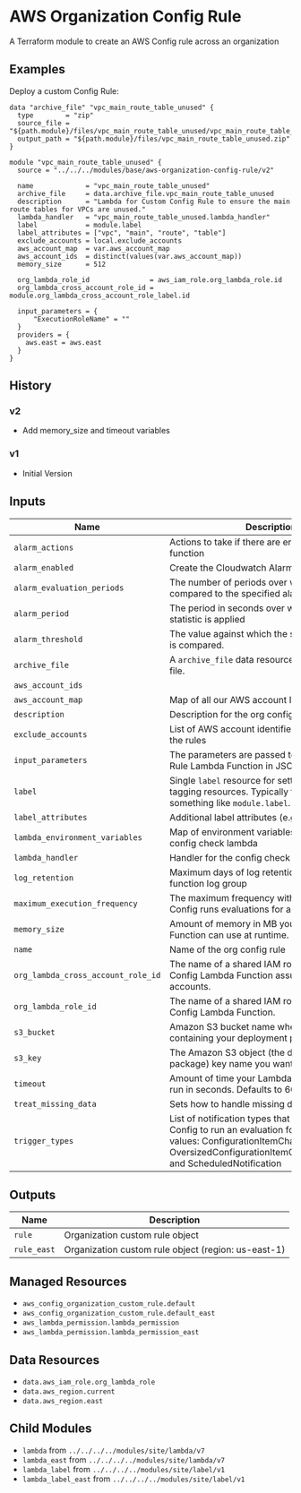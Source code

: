 # AWS Organization Config Rule

A Terraform module to create an AWS Config rule across an organization

## Examples

Deploy a custom Config Rule:
```
data "archive_file" "vpc_main_route_table_unused" {
  type        = "zip"
  source_file = "${path.module}/files/vpc_main_route_table_unused/vpc_main_route_table_unused.py"
  output_path = "${path.module}/files/vpc_main_route_table_unused.zip"
}

module "vpc_main_route_table_unused" {
  source = "../../../modules/base/aws-organization-config-rule/v2"

  name             = "vpc_main_route_table_unused"
  archive_file     = data.archive_file.vpc_main_route_table_unused
  description      = "Lambda for Custom Config Rule to ensure the main route tables for VPCs are unused."
  lambda_handler   = "vpc_main_route_table_unused.lambda_handler"
  label            = module.label
  label_attributes = ["vpc", "main", "route", "table"]
  exclude_accounts = local.exclude_accounts
  aws_account_map  = var.aws_account_map
  aws_account_ids  = distinct(values(var.aws_account_map))
  memory_size      = 512

  org_lambda_role_id               = aws_iam_role.org_lambda_role.id
  org_lambda_cross_account_role_id = module.org_lambda_cross_account_role_label.id

  input_parameters = {
      "ExecutionRoleName" = ""
  }
  providers = {
    aws.east = aws.east
  }
}
```

## History

### v2
- Add memory_size and timeout variables

### v1
- Initial Version

<!-- BEGINNING OF TERRAFORM-DOCS HOOK -->

## Inputs
| Name | Description | Type | Default | Required |
|------|-------------|:----:|:-----:|:-----:|
| `alarm_actions` |Actions to take if there are errors in the lambda function |list(string) | `[]` | no |
| `alarm_enabled` |Create the Cloudwatch Alarm or not |bool | `true` | no |
| `alarm_evaluation_periods` |The number of periods over which data is compared to the specified alarm threshold | | `1` | no |
| `alarm_period` |The period in seconds over which the alarm statistic is applied | | `86400` | no |
| `alarm_threshold` |The value against which the specified statistic is compared. | | `1` | no |
| `archive_file` |A `archive_file` data resource for the lambda file. | | `` | yes |
| `aws_account_ids` | |list(string) | `` | yes |
| `aws_account_map` |Map of all our AWS account IDs |map(string) | `` | yes |
| `description` |Description for the org config rule |string | `` | yes |
| `exclude_accounts` |List of AWS account identifiers to exclude from the rules |list(string) | `[]` | no |
| `input_parameters` |The parameters are passed to the AWS Config Rule Lambda Function in JSON format. | | `map[]` | no |
| `label` |Single `label` resource for setting context and tagging resources. Typically this will be something like `module.label`. | | `` | yes |
| `label_attributes` |Additional label attributes (e.g. policy or role) |list(string) | `[]` | no |
| `lambda_environment_variables` |Map of environment variables to pass to the config check lambda |map(string) | `map[LOG_LEVEL:INFO]` | no |
| `lambda_handler` |Handler for the config check lambda |string | `` | yes |
| `log_retention` |Maximum days of log retention for the lambda function log group | | `30` | no |
| `maximum_execution_frequency` |The maximum frequency with which AWS Config runs evaluations for a rule. | | `TwentyFour_Hours` | no |
| `memory_size` |Amount of memory in MB your Lambda Function can use at runtime. Defaults to 128 | | `128` | no |
| `name` |Name of the org config rule |string | `` | yes |
| `org_lambda_cross_account_role_id` |The name of a shared IAM role that Audit ORG Config Lambda Function assumes in other AWS accounts. |string | `` | yes |
| `org_lambda_role_id` |The name of a shared IAM role to run ORG Config Lambda Function. |string | `` | yes |
| `s3_bucket` |Amazon S3 bucket name where the .zip file containing your deployment package is stored | | `` | yes |
| `s3_key` |The Amazon S3 object (the deployment package) key name you want to upload | | `` | yes |
| `timeout` |Amount of time your Lambda Function has to run in seconds. Defaults to 600 | | `600` | no |
| `treat_missing_data` |Sets how to handle missing data points | | `missing` | no |
| `trigger_types` |List of notification types that trigger AWS Config to run an evaluation for the rule. Valid values: ConfigurationItemChangeNotification, OversizedConfigurationItemChangeNotification, and ScheduledNotification |list(string) | `[ScheduledNotification]` | no |

## Outputs
| Name | Description |
|------|-------------|
| `rule` | Organization custom rule object |
| `rule_east` | Organization custom rule object (region: us-east-1) |

Managed Resources
-----------------
* `aws_config_organization_custom_rule.default`
* `aws_config_organization_custom_rule.default_east`
* `aws_lambda_permission.lambda_permission`
* `aws_lambda_permission.lambda_permission_east`

Data Resources
--------------
* `data.aws_iam_role.org_lambda_role`
* `data.aws_region.current`
* `data.aws_region.east`

Child Modules
-------------
* `lambda` from `../../../../modules/site/lambda/v7`
* `lambda_east` from `../../../../modules/site/lambda/v7`
* `lambda_label` from `../../../../modules/site/label/v1`
* `lambda_label_east` from `../../../../modules/site/label/v1`
<!-- END OF TERRAFORM-DOCS HOOK -->
